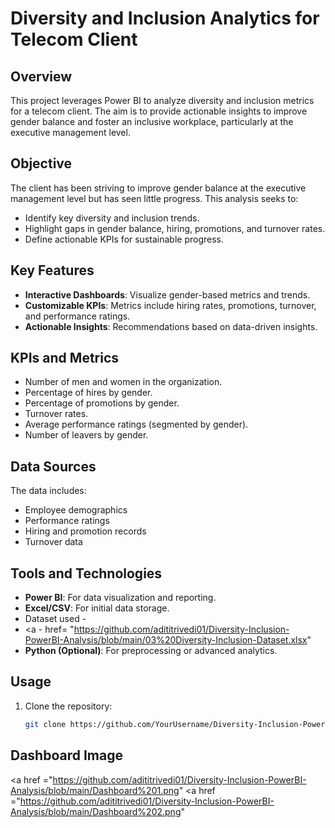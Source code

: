 # Diversity and Inclusion Analytics for Telecom Client

## **Overview**
This project leverages Power BI to analyze diversity and inclusion metrics for a telecom client. The aim is to provide actionable insights to improve gender balance and foster an inclusive workplace, particularly at the executive management level.

## **Objective**
The client has been striving to improve gender balance at the executive management level but has seen little progress. This analysis seeks to:
- Identify key diversity and inclusion trends.
- Highlight gaps in gender balance, hiring, promotions, and turnover rates.
- Define actionable KPIs for sustainable progress.

## **Key Features**
- **Interactive Dashboards**: Visualize gender-based metrics and trends.
- **Customizable KPIs**: Metrics include hiring rates, promotions, turnover, and performance ratings.
- **Actionable Insights**: Recommendations based on data-driven insights.

## **KPIs and Metrics**
- Number of men and women in the organization.
- Percentage of hires by gender.
- Percentage of promotions by gender.
- Turnover rates.
- Average performance ratings (segmented by gender).
- Number of leavers by gender.

## **Data Sources**
The data includes:
- Employee demographics
- Performance ratings
- Hiring and promotion records
- Turnover data

## **Tools and Technologies**
- **Power BI**: For data visualization and reporting.
- **Excel/CSV**: For initial data storage.
- Dataset used -
- <a - href= "https://github.com/adititrivedi01/Diversity-Inclusion-PowerBI-Analysis/blob/main/03%20Diversity-Inclusion-Dataset.xlsx"
- **Python (Optional)**: For preprocessing or advanced analytics.

## **Usage**
1. Clone the repository:  
   ```bash
   git clone https://github.com/YourUsername/Diversity-Inclusion-PowerBI-Analysis.git

## **Dashboard Image**
<a href ="https://github.com/adititrivedi01/Diversity-Inclusion-PowerBI-Analysis/blob/main/Dashboard%201.png"
<a href ="https://github.com/adititrivedi01/Diversity-Inclusion-PowerBI-Analysis/blob/main/Dashboard%202.png" 
